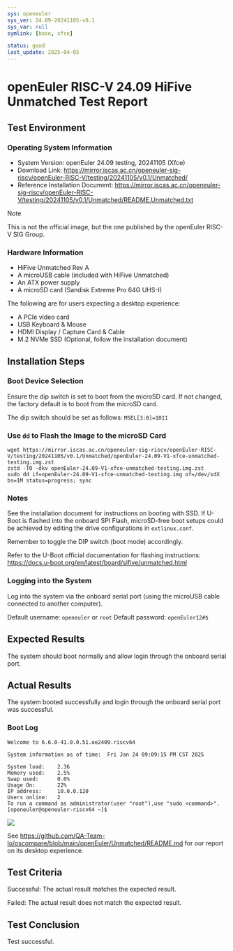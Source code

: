 ```yaml
---
sys: openeuler
sys_ver: 24.09-20241105-v0.1
sys_var: null
symlink: [base, xfce]

status: good
last_update: 2025-04-05
---
```


# openEuler RISC-V 24.09 HiFive Unmatched Test Report

## Test Environment

### Operating System Information

- System Version: openEuler 24.09 testing, 20241105 (Xfce)
- Download Link: https://mirror.iscas.ac.cn/openeuler-sig-riscv/openEuler-RISC-V/testing/20241105/v0.1/Unmatched/
- Reference Installation Document: https://mirror.iscas.ac.cn/openeuler-sig-riscv/openEuler-RISC-V/testing/20241105/v0.1/Unmatched/README.Unmatched.txt

> [!NOTE]
> This is not the official image, but the one published by the openEuler RISC-V SIG Group.

### Hardware Information

- HiFive Unmatched Rev A
- A microUSB cable (included with HiFive Unmatched)
- An ATX power supply
- A microSD card (Sandisk Extreme Pro 64G UHS-I)

The following are for users expecting a desktop experience:
- A PCIe video card
- USB Keyboard & Mouse
- HDMI Display / Capture Card & Cable
- M.2 NVMe SSD (Optional, follow the installation document)

## Installation Steps

### Boot Device Selection

Ensure the dip switch is set to boot from the microSD card. If not changed, the factory default is to boot from the microSD card.

The dip switch should be set as follows: `MSEL[3:0]=1011`

### Use `dd` to Flash the Image to the microSD Card

```shell
wget https://mirror.iscas.ac.cn/openeuler-sig-riscv/openEuler-RISC-V/testing/20241105/v0.1/Unmatched/openEuler-24.09-V1-xfce-unmatched-testing.img.zst
zstd -T0 -dkv openEuler-24.09-V1-xfce-unmatched-testing.img.zst
sudo dd if=openEuler-24.09-V1-xfce-unmatched-testing.img of=/dev/sdX bs=1M status=progress; sync
```

### Notes

See the installation document for instructions on booting with SSD. If U-Boot is flashed into the onboard SPI Flash, microSD-free boot setups could be achieved by editing the drive configurations in `extlinux.conf`.

Remember to toggle the DIP switch (boot mode) accordingly.

Refer to the U-Boot official documentation for flashing instructions: https://docs.u-boot.org/en/latest/board/sifive/unmatched.html

### Logging into the System

Log into the system via the onboard serial port (using the microUSB cable connected to another computer).

Default username: `openeuler` or `root`
Default password: `openEuler12#$`

## Expected Results

The system should boot normally and allow login through the onboard serial port.

## Actual Results

The system booted successfully and login through the onboard serial port was successful.

### Boot Log

```log
Welcome to 6.6.0-41.0.0.51.oe2409.riscv64

System information as of time:  Fri Jan 24 09:09:15 PM CST 2025

System load:    2.36
Memory used:    2.5%
Swap used:      0.0%
Usage On:       22%
IP address:     10.0.0.120
Users online:   2
To run a command as administrator(user "root"),use "sudo <command>".
[openeuler@openeuler-riscv64 ~]$
```

![](image/2025-01-24-21-44-34.png)

See https://github.com/QA-Team-lo/oscompare/blob/main/openEuler/Unmatched/README.md for our report on its desktop experience.

## Test Criteria

Successful: The actual result matches the expected result.

Failed: The actual result does not match the expected result.

## Test Conclusion

Test successful.
